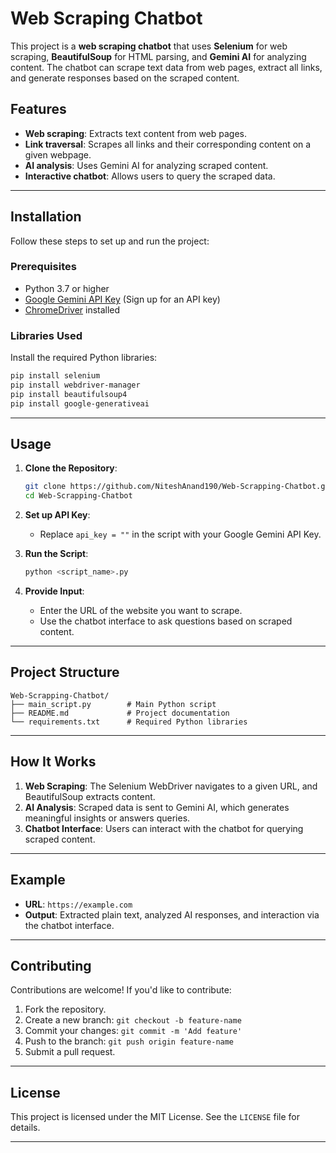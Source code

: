 
# Web Scraping Chatbot

This project is a **web scraping chatbot** that uses **Selenium** for web scraping, **BeautifulSoup** for HTML parsing, and **Gemini AI** for analyzing content. The chatbot can scrape text data from web pages, extract all links, and generate responses based on the scraped content.

## Features
- **Web scraping**: Extracts text content from web pages.
- **Link traversal**: Scrapes all links and their corresponding content on a given webpage.
- **AI analysis**: Uses Gemini AI for analyzing scraped content.
- **Interactive chatbot**: Allows users to query the scraped data.

---

## Installation

Follow these steps to set up and run the project:

### Prerequisites
- Python 3.7 or higher
- [Google Gemini API Key](https://developers.generativeai.google/) (Sign up for an API key)
- [ChromeDriver](https://sites.google.com/chromium.org/driver/) installed

### Libraries Used
Install the required Python libraries:
```bash
pip install selenium
pip install webdriver-manager
pip install beautifulsoup4
pip install google-generativeai
```

---

## Usage

1. **Clone the Repository**:
   ```bash
   git clone https://github.com/NiteshAnand190/Web-Scrapping-Chatbot.git
   cd Web-Scrapping-Chatbot
   ```

2. **Set up API Key**:
   - Replace `api_key = ""` in the script with your Google Gemini API Key.

3. **Run the Script**:
   ```bash
   python <script_name>.py
   ```

4. **Provide Input**:
   - Enter the URL of the website you want to scrape.
   - Use the chatbot interface to ask questions based on scraped content.

---

## Project Structure
```
Web-Scrapping-Chatbot/
├── main_script.py        # Main Python script
├── README.md             # Project documentation
└── requirements.txt      # Required Python libraries
```

---

## How It Works

1. **Web Scraping**: The Selenium WebDriver navigates to a given URL, and BeautifulSoup extracts content.
2. **AI Analysis**: Scraped data is sent to Gemini AI, which generates meaningful insights or answers queries.
3. **Chatbot Interface**: Users can interact with the chatbot for querying scraped content.

---

## Example
- **URL**: `https://example.com`
- **Output**: Extracted plain text, analyzed AI responses, and interaction via the chatbot interface.

---

## Contributing
Contributions are welcome! If you'd like to contribute:
1. Fork the repository.
2. Create a new branch: `git checkout -b feature-name`
3. Commit your changes: `git commit -m 'Add feature'`
4. Push to the branch: `git push origin feature-name`
5. Submit a pull request.

---

## License
This project is licensed under the MIT License. See the `LICENSE` file for details.

---
